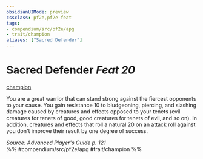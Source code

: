 ```yaml
---
obsidianUIMode: preview
cssclass: pf2e,pf2e-feat
tags:
- compendium/src/pf2e/apg
- trait/champion
aliases: ["Sacred Defender"]
---
```

# Sacred Defender  *Feat 20*  
[champion](../../Rules/traits/champion.md)  


You are a great warrior that can stand strong against the fiercest opponents to your cause. You gain resistance 10 to bludgeoning, piercing, and slashing damage caused by creatures and effects opposed to your tenets (evil creatures for tenets of good, good creatures for tenets of evil, and so on). In addition, creatures and effects that roll a natural 20 on an attack roll against you don't improve their result by one degree of success.

*Source: Advanced Player's Guide p. 121*  
%% #compendium/src/pf2e/apg #trait/champion %%